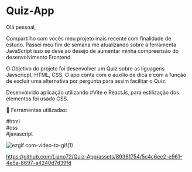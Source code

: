 # Quiz-App

Olá pessoal,

Compartilho com vocês meu projeto mais recente com finalidade de estudo. Passei meu fim de semana me atualizando sobre a ferramenta JavaScript isso se deve ao desejo de aumentar minha compreensão do desenvolvimento Frontend. 

O Objetivo do projeto foi desenvolver um Quiz sobre as liguagens Javscricpt, HTML, CSS. O app conta com o auxilio de dica e com a função de excluir uma alternativa por pergunta para assim facilitar o Quiz.

Desenvolvido aplicação utilizando #Vite e ReactJs, para estilização dos elementos foi usado CSS. </br>

🔨 Ferramentas utilizadas:

#html</br>
#css</br>
#javascript</br>

![ezgif com-video-to-gif(1)](https://github.com/Liano72/Clima-Tempo/assets/89361754/a381400f-8d05-4359-9a52-6a6ce46fde93)







https://github.com/Liano72/Quiz-App/assets/89361754/5c4c6ee2-e961-4e5a-8697-a4240d7d39fd

